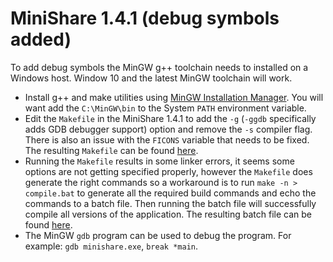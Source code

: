 # MiniShare 1.4.1 (debug symbols added)

To add debug symbols the MinGW g++ toolchain needs to installed on a Windows host. Window 10 and the latest MinGW toolchain will work. 

- Install g++ and make utilities using [MinGW Installation Manager](http://www.mingw.org/wiki/Getting_Started). You will want add the `C:\MinGW\bin` to the System `PATH` environment variable.
- Edit the `Makefile` in the MiniShare 1.4.1 to add the `-g` (`-ggdb` specifically adds GDB debugger support) option and remove the `-s` compiler flag. There is also an issue with the `FICONS` variable that needs to be fixed. The resulting `Makefile` can be found [here](src/Makefile).
- Running the `Makefile` results in some linker errors, it seems some options are not getting specified properly, however the `Makefile` does generate the right commands so a workaround is to run `make -n > compile.bat` to generate all the required build commands and echo the commands to a batch file. Then running the batch file will successfully compile all versions of the application. The resulting batch file can be found [here](src/compile.bat).
- The MinGW `gdb` program can be used to debug the program. For example: `gdb minishare.exe`, `break *main`.
